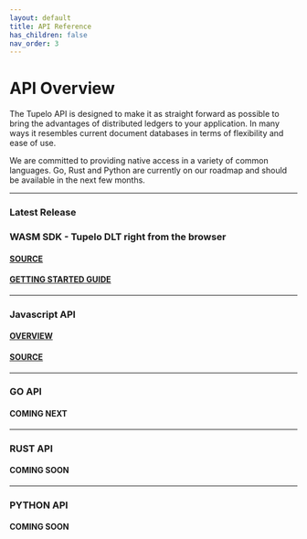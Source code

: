 ```yaml
---
layout: default
title: API Reference
has_children: false
nav_order: 3
---
```


# API Overview

The Tupelo API is designed to make it as straight forward as possible to bring
the advantages of distributed ledgers to your application.  In many ways it
resembles current document databases in terms of flexibility and ease of use.

We are committed to providing native access in a variety of common languages.
Go, Rust and Python are currently on our roadmap and should be available in the
next few months.

***

### Latest Release
### WASM SDK - Tupelo DLT right from the browser

#### [SOURCE](https://github.com/QuorumControl/tupelo-wasm-sdk)
#### [GETTING STARTED GUIDE](https://www.quorumcontrol.com/blog/2019/8/22/new-wasm-based-sdk-for-tupelo)

***

### Javascript API

#### [OVERVIEW](https://quorumcontrol.github.io/tupelo-js-sdk/)
#### [SOURCE](https://github.com/quorumControl/tupelo-js-sdk)

***

### GO API

#### COMING NEXT

***

### RUST API

#### COMING SOON

***

### PYTHON API

#### COMING SOON
